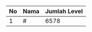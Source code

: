 | No | Nama            | Jumlah Level |
|----|-----------------|--------------|
| 1  | #    |    6578        |

